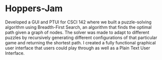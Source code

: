 # Hoppers-Jam

Developed a GUI and PTUI for CSCI 142 where we built a puzzle-solving algorithm using Breadth-First Search, an algorithm that finds the optimal path 
given a graph of nodes. The solver was made to adapt to different puzzles by recursively generating different configurations of that particular game 
and returning the shortest path. I created a fully functional graphical user interface that users could play through as well as a Plain Text User Interface.
